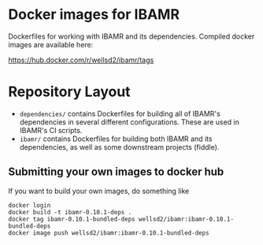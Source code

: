 # Docker images for IBAMR

Dockerfiles for working with IBAMR and its dependencies. Compiled docker images
are available here:

https://hub.docker.com/r/wellsd2/ibamr/tags

# Repository Layout

- `dependencies/` contains Dockerfiles for building all of IBAMR's dependencies in
  several different configurations. These are used in IBAMR's CI scripts.
- `ibamr/` contains Dockerfiles for building both IBAMR and its dependencies, as
  well as some downstream projects (fiddle).

## Submitting your own images to docker hub

If you want to build your own images, do something like

    docker login
    docker build -t ibamr-0.10.1-deps .
    docker tag ibamr-0.10.1-bundled-deps wellsd2/ibamr:ibamr-0.10.1-bundled-deps
    docker image push wellsd2/ibamr:ibamr-0.10.1-bundled-deps
